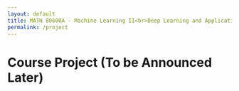 ```yaml
---
layout: default
title: MATH 80600A - Machine Learning II<br>Deep Learning and Applications
permalink: /project
---
```


# Course Project (To be Announced Later)

[//]: # (The goal of the course project is to apply deep learning techniques learned in class &#40;it is fine if you use the techniques not introduced in class&#41; to solve real-world problems or develop new deep learning techniques. You are expected to work in teams and learn to collaborate with your teammates. Each group should make a poster in the final class and participate in the poster session to present your results and communicate with other teams. A report should also be submitted at the end of the course.)

[//]: # ()
[//]: # ([Full instructions]&#40;https://d1b10bmlvqabco.cloudfront.net/paste/jcs78pr599z90/b722915f191e5045b59e6fa9bafcff79733608fe163070e81045fbe78f60d30a/Instructions_on_Course_Projects_Deep_Learning.pdf&#41; can be downloaded here.)

[//]: # ([GCP tutorial]&#40;https://www.dropbox.com/s/jeezq3zkl1yfbak/GCP%20tutorial.pdf?dl=0&#41; can be found here.)

[//]: # ()
[//]: # ()
[//]: # (## Guidelines)

[//]: # ()
[//]: # (- The project proposal is a summary of your proposed research topic and study plan. It should include the background of the problem &#40;context and motivation&#41;, problem definition, and a plan on how you want to study it. The project proposal should be at most 2 pages.)

[//]: # ()
[//]: # (- The suggested poster size will be updated later. Some [examples of posters]&#40;https://postersession.ai/&#41; in conferences are available here.)

[//]: # ()
[//]: # (- The final report should give a comprehensive description of your projects. It should contain a section about the motivation and definition of your selected topics, a section summarizing the related work, a section on the techniques you used for solving the problem, an empirical section presenting your data sets and results with detailed analysis, and a conclusion section. The report should be at most 8 pages &#40;not including references&#41; using [the NeurIPS format]&#40;https://nips.cc/Conferences/2015/PaperInformation/StyleFiles&#41;.)

[//]: # (The final report should be submitted in pdf format.)

[//]: # ()
[//]: # ()
[//]: # (## Presentation)

[//]: # ()
[//]: # (- You will be using [Gather Town]&#40;http://www.gather.town/&#41; for your poster presentation.)

[//]: # ()
[//]: # (- We created a space [here]&#40;https://gather.town/i/7T4qhQuE&#41;, and you will upload your project poster &#40;in groups&#41;.)

[//]: # ()
[//]: # (- Here is a [PDF tutorial]&#40;https://www.dropbox.com/s/xq6xofcww1hn4oi/GatherTown%20Tutorial.pdf?dl=0&#41; and a 1-min [video tutorial]&#40;https://www.dropbox.com/s/62r79g7j8tzhvhu/GatherTown%20Tutorial.mov?dl=0&#41;.)

[//]: # ()
[//]: # ()
[//]: # ()
[//]: # (## Schedule)

[//]: # ()
[//]: # (- **Proposal due**: Feb. 28th)

[//]: # (- **Poster due**:)

[//]: # (    - J1: Apr. 8th)

[//]: # (    - J2: Apr. 16th)

[//]: # (- **Final report due**: Apr. 25th)

[//]: # (    - Note: 3 points will be deducted for late submission.)

[//]: # ()
[//]: # (## Groups for Course Projects)

[//]: # ()
[//]: # (The groups for course projects can be found at the Google sheet for [J1]&#40;https://docs.google.com/spreadsheets/d/1K3P8F2C3-vh0MSxoQ90IbeFY_gPegZ6_hM1So0p9UEU/edit?pli=1#gid=0&#41; and [J2]&#40;https://docs.google.com/spreadsheets/d/1SaZE6dXDCf_uZBDEK0TAdIAUdsdMbqnnWu8ujJzHwrk/edit#gid=0&#41;.)

[//]: # ()
[//]: # ()
[//]: # (<!----)

[//]: # (## List of References)

[//]: # ()
[//]: # (1. **Transformers for text classification**<br>)

[//]: # (  In class, we have learned several advanced deep learning models for NLP, such as the transformers. Recently, there are many studies trying to train transformers on large unlabeled text corpora. After that, those pre-trained models can be easily fine-tuned on specific tasks by using a small amount of labeled data. Such models &#40;e.g., BERT, XLNet&#41; have been proved to achieve state-of-the-art results on many NLP tasks. In this project, students are encouraged to run those models on a sentence classification task.)

[//]: # ()
[//]: # (2. **GNNs for heterogeneous graphs**<br>	)

[//]: # (  In class, we have learned several graph neural networks &#40;GNNs&#41;, which can effectively learn node representations on homogeneous graphs, where there is only a single type of edge. However, in many real-world graphs, multiple types of edges exist, and most existing GNNs cannot apply to such graphs. In this project, students are encouraged to design a GNN model which can deal with heterogeneous graphs.)

[//]: # ()
[//]: # (3. **Deep learning for recommender systems**<br>)

[//]: # (  In class, we have learned several deep learning models for recommender systems. In this project, students will focus on the simplest setting, i.e., implicit feedback, and they are encouraged to design and implement a deep learning model for implicit feedback. The movielens dataset will be used for evaluating their models.)

[//]: # ()
[//]: # (4. **Image generation**<br>	)

[//]: # (  In class, we have learned several deep generative models, which can be used for image generation. In this project, students are encouraged to implement one of these models, and run the model on an image dataset, such as MNIST and CIFAR-100.)

[//]: # (----->)